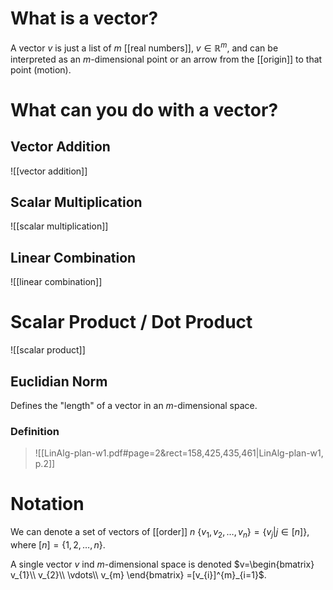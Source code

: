 
# What is a vector?
A vector $v$ is just a list of $m$ [[real numbers]], $v \in \mathbb R^m$, and can be interpreted as an $m$-dimensional point or an arrow from the [[origin]] to that point (motion).


# What can you do with a vector?
## Vector Addition
![[vector addition]]

## Scalar Multiplication
![[scalar multiplication]]

## Linear Combination
![[linear combination]]


# Scalar Product / Dot Product
![[scalar product]]

## Euclidian Norm
Defines the "length" of a vector in an $m$-dimensional space.
### Definition
> ![[LinAlg-plan-w1.pdf#page=2&rect=158,425,435,461|LinAlg-plan-w1, p.2]]


# Notation

We can denote a set of vectors of [[order]] $n$ $\{v_{1}, v_{2}, \dots, v_{n}\} = \{v_{j} | j \in [n]\}$, where $[n] = \{1, 2, \dots, n\}$.

A single vector $v$ ind $m$-dimensional space is denoted $v=\begin{bmatrix} v_{1}\\ v_{2}\\ \vdots\\ v_{m} \end{bmatrix} =[v_{i}]^{m}_{i=1}$.